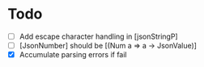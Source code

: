 # Todo

- [ ] Add escape character handling in [jsonStringP]
- [ ] [JsonNumber] should be [(Num a => a -> JsonValue)]
- [x] Accumulate parsing errors if fail
